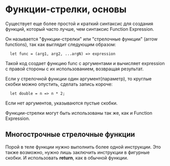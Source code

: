 # Функции-стрелки, основы

Существует еще более простой и краткий синтаксис для создания функций, который часто лучше, чем синтаксис Function Expression.

Он называется "функции-стрелки" или "стрелочные функции" (arrow functions), так как выглядит следующим образом:

```
  let func = (arg1, arg2, ...argN) => expression
```

Такой код создает функцию func с аргументами и вычисляет expression с правой стороны с их использованием, возвращая результат.

Если у стрелочной функции один аргумент(параметр), то круглые скобки можно опустить, сделать запись короче:

```
  let double = n => n * 2;
```

Если нет аргументов, указываются пустые скобки.

Функции-стрелки могут быть использованы так же, как и Function Expression.

## Многострочные стрелочные функции

Порой в теле функции нужно выполнить более одной инструкции. Это также возможно, нужно лишь заключить инструкции в фигурные скобки. И использовать **return**, как в обычной функции.